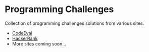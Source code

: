 Programming Challenges
======================

Collection of programming challenges solutions from various sites.

 - [CodeEval](https://www.codeeval.com)
 - [HackerRank](https://www.hackerrank.com)
 - More sites coming soon...
